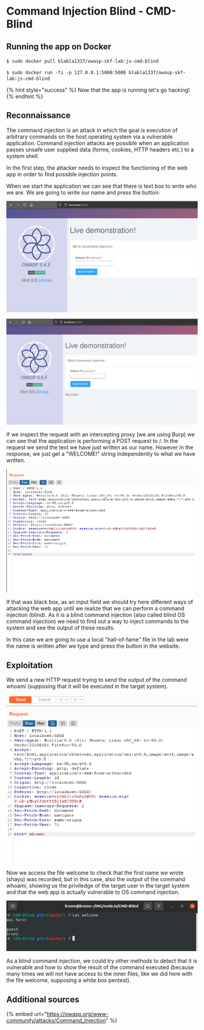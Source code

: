 # Command Injection Blind - CMD-Blind

## Running the app on Docker

```
$ sudo docker pull blabla1337/owasp-skf-lab:js-cmd-blind
```

```
$ sudo docker run -ti -p 127.0.0.1:5000:5000 blabla1337/owasp-skf-lab:js-cmd-blind
```

{% hint style="success" %}
Now that the app is running let's go hacking!
{% endhint %}

## Reconnaissance

The command injection is an attack in which the goal is execution of arbitrary commands on the host operating system via a vulnerable application. Command injection attacks are possible when an application passes unsafe user supplied data (forms, cookies, HTTP headers etc.) to a system shell.

In the first step, the attacker needs to inspect the functioning of the web app in order to find possible injection points.

When we start the application we can see that there is text box to write who we are. We are going to write our name and press the button:

![](../../.gitbook/assets/nodejs/CMD-Blind/2.png)

![](../../.gitbook/assets/nodejs/CMD-Blind/1.png)

If we inspect the request with an intercepting proxy \(we are using Burp\) we can see that the application is performing a POST request to /. In the request we send the text we have just written as our name. However in the response, we just get a "WELCOME!" string independently to what we have written.

![](../../.gitbook/assets/nodejs/CMD-Blind/3.png)

If that was black box, as an input field we should try here different ways of attacking the web app until we realize that we can perform a command injection (blind).
As it is a blind command injection (also called blind OS command injection) we need to find out a way to inject commands to the system and see the output of these results.

In this case we are going to use a local "hall-of-fame" file in the lab were the name is written after we type and press the button in the website.

## Exploitation

We send a new HTTP request trying to send the output of the command whoami (supposing that it will be executed in the target system).

![](../../.gitbook/assets/nodejs/CMD-Blind/4.png)

Now we access the file welcome to check that the first name we wrote (shayu) was recorded, but in this case, also the output of the command whoami, showing us the priviledge of the target user in the target system and that the web app is actually vulnerable to OS command injection.

![](../../.gitbook/assets/nodejs/CMD-Blind/5.png)

As a blind command injection, we could try other methods to detect that it is vulnerable and how to show the result of the command executed (because many times we will not have access to the inner files, like we did here with the file welcome, supposing a white box pentest).

## Additional sources

{% embed url="https://owasp.org/www-community/attacks/Command_Injection" %}
